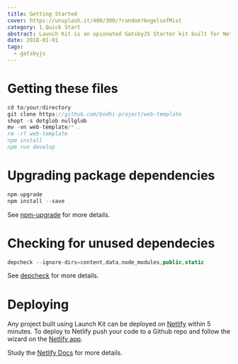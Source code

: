 ```yaml
---
title: Getting Started
cover: https://unsplash.it/400/300/?random?AngelsofMist
category: 1.Quick Start
abstract: Launch Kit is an opionated GatsbyJS Starter kit built for Netlify. Getting started is easy and takes 5 minutes.
date: 2018-01-01
tags:
  - gatsbyjs
---
```


# Getting these files

```jsx
cd to/your/directory
git clone https://github.com/bodhi-project/web-template
shopt -s dotglob nullglob
mv -vn web-template/* .
rm -rf web-template
npm install 
npm run develop 
```

# Upgrading package dependencies

```jsx
npm-upgrade
npm install --save
```

See [npm-upgrade](https://www.npmjs.com/package/npm-upgrade) for more details.

# Checking for unused dependecies

```jsx
depcheck --ignore-dirs=content,data,node_modules,public,static
```

See [depcheck](https://github.com/depcheck/depcheck) for more details.

# Deploying

Any project built using Launch Kit can be deployed on [Netlify](https://www.netlify.com) within 5 minutes. To deploy to Netlify push your code to a Github repo and follow the wizard on the [Netlify app](https://app.netlify.com/).

Study the [Netlify Docs](https://www.netlify.com/docs/) for more details.